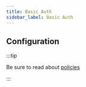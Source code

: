 ```yaml
---
title: Basic Auth
sidebar_label: Basic Auth
---
```


<PolicyIntro policy="basic-auth-inbound" />

## Configuration

:::tip

Be sure to read about [policies](/docs/policies)

:::

<PolicyExample policy="basic-auth-inbound" />

<PolicyOptions policy="basic-auth-inbound" />
